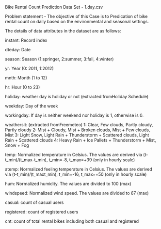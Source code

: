 Bike Rental Count Prediction
Data Set -
1.day.csv

Problem statement - The objective of this Case is to Predication of bike rental count on daily based on the environmental and seasonal settings.

The details of data attributes in the dataset are as follows:

instant: Record index 

dteday: Date 

season: Season (1:springer, 2:summer, 3:fall, 4:winter) 

yr: Year (0: 2011, 1:2012) 

mnth: Month (1 to 12)

 hr: Hour (0 to 23)
 
holiday: weather day is holiday or not (extracted fromHoliday Schedule) 

weekday: Day of the week 

workingday: If day is neither weekend nor holiday is 1, otherwise is 0.

weathersit: (extracted fromFreemeteo) 1: Clear, Few clouds, Partly cloudy, Partly cloudy 2: Mist + Cloudy, Mist + Broken clouds, Mist + Few clouds, Mist 3: Light Snow, Light Rain + Thunderstorm + Scattered clouds, Light Rain + Scattered clouds 4: Heavy Rain + Ice Pallets + Thunderstorm + Mist, Snow + Fog

temp: Normalized temperature in Celsius. The values are derived via (t-t_min)/(t_max-t_min), t_min=-8, t_max=+39 (only in hourly scale)

atemp: Normalized feeling temperature in Celsius. The values are derived via (t-t_min)/(t_maxt_min), t_min=-16, t_max=+50 (only in hourly scale)

hum: Normalized humidity. The values are divided to 100 (max)

windspeed: Normalized wind speed. The values are divided to 67 (max)

casual: count of casual users 

registered: count of registered users

cnt: count of total rental bikes including both casual and registered

